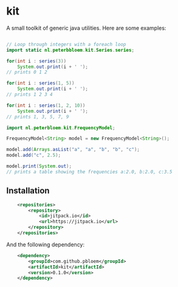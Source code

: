 # kit

A small toolkit of generic java utilities. Here are some examples:


```java

// Loop through integers with a foreach loop
import static nl.peterbbloem.kit.Series.series;

for(int i : series(3))
	System.out.print(i + ' ');
// prints 0 1 2 

for(int i : series(1, 5))
	System.out.print(i + ' ');
// prints 1 2 3 4 

for(int i : series(1, 2, 10))
	System.out.print(i + ' ');
// prints 1, 3, 5, 7, 9
```

```java
import nl.peterbloem.kit.FrequencyModel;

FrequencyModel<String> model = new FrequencyModel<String>();

model.add(Arrays.asList("a", "a", "b", "b", "c");
model.add("c", 2.5);

model.print(System.out);
// prints a table showing the frequencies a:2.0, b:2.0, c:3.5
```

## Installation

```xml
	<repositories>
		<repository>
		    <id>jitpack.io</id>
		    <url>https://jitpack.io</url>
		</repository>
	</repositories>
```

And the following dependency:

```xml
	<dependency>
	    <groupId>com.github.pbloem</groupId>
	    <artifactId>kit</artifactId>
	    <version>0.1.0</version>
	</dependency>
```


